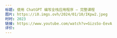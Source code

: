 ```yaml
---
标题: 使用 ChatGPT 编写全栈应用程序 – 完整课程
图片: https://i0.imgs.ovh/2024/01/10/IKpw2.jpeg
时时: 2023
链接: https://www.youtube.com/watch?v=GizsSo-EevA
评价:
---
```


